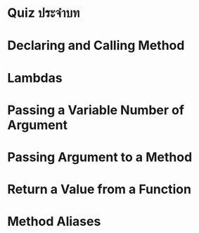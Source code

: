 # Quiz ประจำบท 

# Declaring and Calling Method


# Lambdas


# Passing a Variable Number of Argument 


# Passing Argument to a Method


# Return a Value from a Function


# Method Aliases
